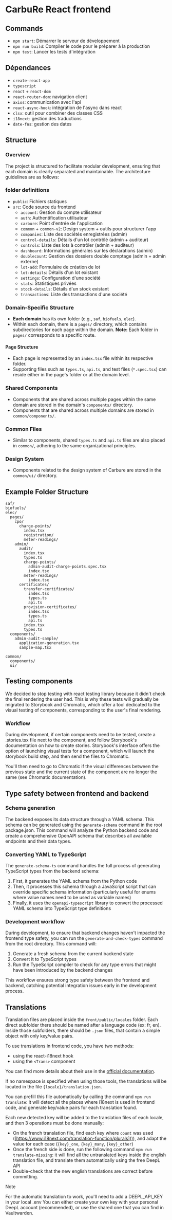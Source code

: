 # CarbuRe React frontend

## Commands

- `npm start`: Démarrer le serveur de développement
- `npm run build`: Compiler le code pour le préparer à la production
- `npm test`: Lancer les tests d'intégration

## Dépendances

- `create-react-app`
- `typescript`
- `react` + `react-dom`
- `react-router-dom`: navigation client
- `axios`: communication avec l'api
- `react-async-hook`: intégration de l'async dans react
- `clsx`: outil pour combiner des classes CSS
- `i18next`: gestion des traductions
- `date-fns`: gestion des dates

## Structure

### Overview

The project is structured to facilitate modular development, ensuring that each domain is clearly separated and maintainable. The architecture guidelines are as follows:

### folder definitions

- `public`: Fichiers statiques
- `src`: Code source du frontend
  - `account`: Gestion du compte utilisateur
  - `auth`: Authentification utilisateur
  - `carbure`: Point d'entrée de l'application
  - `common` + `common-v2`: Design system + outils pour structurer l'app
  - `companies`: Liste des sociétés enregistrées (admin)
  - `control-details`: Détails d'un lot contrôlé (admin + auditeur)
  - `controls`: Liste des lots à contrôler (admin + auditeur)
  - `dashboard`: Informations générales sur les déclarations (admin)
  - `doublecount`: Gestion des dossiers double comptage (admin + admin externe)
  - `lot-add`: Formulaire de création de lot
  - `lot-details`: Détails d'un lot existant
  - `settings`: Configuration d'une société
  - `stats`: Statistiques privées
  - `stock-details`: Détails d'un stock existant
  - `transactions`: Liste des transactions d'une société

### Domain-Specific Structure

- **Each domain** has its own folder (e.g., `saf`, `biofuels`, `elec`).
- Within each domain, there is a `pages/` directory, which contains subdirectories for each page within the domain. **Note:** Each folder in `pages/` corresponds to a specific route.

#### Page Structure

- Each page is represented by an `index.tsx` file within its respective folder.
- Supporting files such as `types.ts`, `api.ts`, and test files (`*.spec.tsx`) can reside either in the page's folder or at the domain level.

### Shared Components

- Components that are shared across multiple pages within the same domain are stored in the domain's `components/` directory.
- Components that are shared across multiple domains are stored in `common/components/`.

### Common Files

- Similar to components, shared `types.ts` and `api.ts` files are also placed in `common/`, adhering to the same organizational principles.

### Design System

- Components related to the design system of Carbure are stored in the `common/ui/` directory.

## Example Folder Structure

```plaintext
saf/
biofuels/
elec/
  pages/
    cpo/
      charge-points/
        index.tsx
        registration/
        meter-readings/
    admin/
      audit/
        index.tsx
        types.ts
        charge-points/
          admin-audit-charge-points.spec.tsx
          index.tsx
        meter-readings/
          index.tsx
      certificates/
        transfer-certificates/
          index.tsx
          types.ts
          api.ts
        provision-certificates/
          index.tsx
          types.ts
          api.ts
        index.tsx
        types.ts
  components/
    admin-audit-sample/
      application-generation.tsx
      sample-map.tsx

common/
  components/
  ui/
```

## Testing components

We decided to stop testing with react testing library because it didn't check the final rendering the user had. This is why these tests will gradually be migrated to Storybook and Chromatic, which offer a tool dedicated to the visual testing of components, corresponding to the user's final rendering.

### Workflow

During development, if certain components need to be tested, create a .stories.tsx file next to the component, and follow Storybook's documentation on how to create stories. Storybook's interface offers the option of launching visual tests for a component, which will launch the storybook build step, and then send the files to Chromatic.

You'll then need to go to Chromatic if the visual differences between the previous state and the current state of the component are no longer the same (see Chromatic documentation).

## Type safety between frontend and backend

### Schema generation

The backend exposes its data structure through a YAML schema. This schema can be generated using the `generate-schema` command in the root package.json. This command will analyze the Python backend code and create a comprehensive OpenAPI schema that describes all available endpoints and their data types.

### Converting YAML to TypeScript

The `generate-schema-ts` command handles the full process of generating TypeScript types from the backend schema:

1. First, it generates the YAML schema from the Python code
2. Then, it processes this schema through a JavaScript script that can override specific schema information (particularly useful for enums where value names need to be used as variable names)
3. Finally, it uses the `openapi-typescript` library to convert the processed YAML schema into TypeScript type definitions

### Development workflow

During development, to ensure that backend changes haven't impacted the frontend type safety, you can run the `generate-and-check-types` command from the root directory. This command will:

1. Generate a fresh schema from the current backend state
2. Convert it to TypeScript types
3. Run the TypeScript compiler to check for any type errors that might have been introduced by the backend changes

This workflow ensures strong type safety between the frontend and backend, catching potential integration issues early in the development process.

## Translations

Translation files are placed inside the `front/public/locales` folder. Each direct subfolder there should be named after a language code (ex: fr, en).
Inside those subfolders, there should be `.json` files, that contain a simple object with only key/value pairs.

To use translations in frontend code, you have two methods:

- using the react-i18next hook
- using the `<Trans>` component

You can find more details about their use in the [official documentation](https://react.i18next.com/guides/quick-start#translate-your-content).

If no namespace is specified when using those tools, the translations will be located in the file `{locale}/translation.json`.

You can prefill this file automatically by calling the command `npm run translate`: it will detect all the places where i18next is used in frontend code, and generate key/value pairs for each translation found.

Each new detected key will be added to the translation files of each locale, and then 3 operations must be done manually:

- On the french translation file, find each key where `count` was used ([https://www.i18next.com/translation-function/plurals]()), and adapt the value for each case (`{key}_one`, `{key}_many`, `{key}_other`)
- Once the french side is done, run the following command `npm run translate-missing`: it will find all the untranslated keys inside the english translation file, and translate them automatically using the free DeepL API
- Double-check that the new english translations are correct before committing.

> [!NOTE]
> For the automatic translation to work, you'll need to add a DEEPL_API_KEY in your local .env
> You can either create your own key with your personal DeepL account (recommended), or use the shared one that you can find in Vaultwarden.
